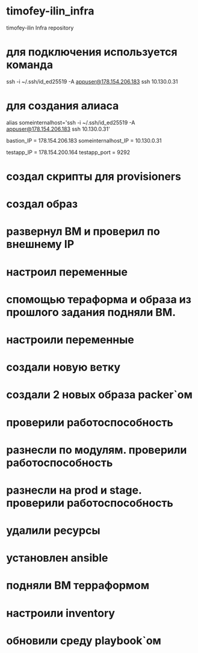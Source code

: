 # timofey-ilin_infra
timofey-ilin Infra repository

# для подключения используется команда
ssh -i ~/.ssh/id_ed25519 -A appuser@178.154.206.183 ssh 10.130.0.31

# для создания алиаса
alias someinternalhost='ssh -i ~/.ssh/id_ed25519 -A appuser@178.154.206.183 ssh 10.130.0.31'

bastion_IP = 178.154.206.183
someinternalhost_IP = 10.130.0.31

testapp_IP = 178.154.200.164
testapp_port = 9292

# создал скрипты для provisioners
# создал образ
# развернул ВМ и проверил по внешнему IP
# настроил переменные

# спомощью тераформа и образа из прошлого задания подняли ВМ.
# настроили переменные

# создали новую ветку
# создали 2 новых образа packer`ом
# проверили работоспособность
# разнесли по модулям. проверили работоспособность
# разнесли на prod и stage. проверили работоспособность
# удалили ресурсы

# установлен ansible
# подняли ВМ терраформом
# настроили inventory
# обновили среду playbook`ом

